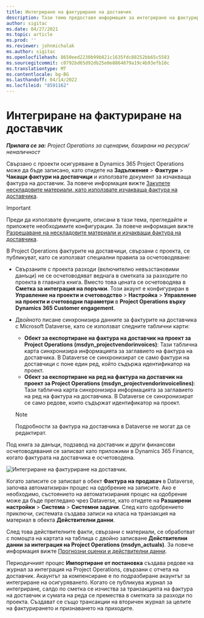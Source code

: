```yaml
---
title: Интегриране на фактуриране на доставчик
description: Тази тема предоставя информация за интегриране на фактуриране на доставчик в Project Operations.
author: sigitac
ms.date: 04/27/2021
ms.topic: article
ms.prod: ''
ms.reviewer: johnmichalak
ms.author: sigitac
ms.openlocfilehash: 8650eed2230b99b821c1635fdc88252bb65c5583
ms.sourcegitcommit: c0792bd65d92db25e0e8864879a19c4b93efb10c
ms.translationtype: MT
ms.contentlocale: bg-BG
ms.lasthandoff: 04/14/2022
ms.locfileid: "8591162"
---
```

# <a name="vendor-invoice-integration"></a>Интегриране на фактуриране на доставчик

_**Прилага се за:** Project Operations за сценарии, базирани на ресурси/неналичност_

Свързано с проекти осигуряване в Dynamics 365 Project Operations може да бъде записано, като отидете на **Задължения** > **Фактури** > **Чакащи фактури на доставчици** и използвате документ за изчакваща фактура на доставчик. За повече информация вижте [Закупете нескладовите материали, като използвате изчакваща фактура на доставчика](../procurement/pending-vendor-invoices.md).

> [!IMPORTANT]
> Преди да използвате функциите, описани в тази тема, прегледайте и приложете необходимите конфигурации. За повече информация вижте [Разрешаване на нескладовите материали и изчакващи фактура на доставчика](../procurement/configure-materials-nonstocked.md).

В Project Operations фактурите на доставчици, свързани с проекта, се публикуват, като се използват специални правила за осчетоводяване:

- Свързаните с проекта разходи (включително невъзстановими данъци) не се осчетоводяват веднага в сметката за разходите по проекта в главната книга. Вместо това цената се осчетоводява в **Сметка за интеграция на поръчки**. Този акаунт е конфигуриран в **Управление на проекти и счетоводство** > **Настройка** > **Управление на проекти и счетоводни параметри** в **Project Operations върху Dynamics 365 Customer engagement**.
- Двойното писане синхронизира данните за фактурите на доставчика с Microsoft Dataverse, като се използват следните таблични карти:

     - **Обект за експортиране на фактура на доставчик на проект за Project Operations (msdyn_projectvendorinvoices)**: Тази таблична карта синхронизира информацията за заглавието на фактура на доставчика. В Dataverse се синхронизират се само фактури на доставчици с поне един ред, който съдържа идентификатор на проект.
     - **Обект за експортиране на ред на фактура на доставчик на проект за Project Operations (msdyn_projectvendorinvoicelines)**: Тази таблична карта синхронизира информацията за заглавието на ред на фактура на доставчика. В Dataverse се синхронизират се само редове, които съдържат идентификатор на проект.

     > [!NOTE]
     > Подробности за фактура на доставчика в Dataverse не могат да се редактират.

Под книга за данъци, подзавод на доставчик и други финансови осчетоводявания се записват като приложими в Dynamics 365 Finance, когато фактурата на доставчика е осчетоводена.

![Интегриране на фактуриране на доставчик.](media/DW7VendorInvoice.png)

Когато записите се записват в обект **Фактура на продавач** в Dataverse, започва автоматизиран процес на одобрение на записите. Ако е необходимо, състоянието на автоматизирания процес на одобрение може да бъде прегледано чрез Dataverse, като отидете на **Разширени настройки** > **Система** > **Системни задачи**. След като одобрението приключи, системата създава записи на класа на транзакция на материал в обекта **Действителни данни**.

След това действителните факти, свързани с материали, се обработват с помощта на картата на таблица с двойно записване **Действителни данни за интеграция на Project Operations (msdyn_actuals)**. За повече информация вижте [Прогнозни оценки и действителни данни](resource-dual-write-estimates-actuals.md).

Периодичният процес **Импортиране от постановка** създава редове на журнал за интеграция на Project Operations, свързани с отчета на доставчик. Акаунтът за компенсиране е по подразбиране акаунтът за интегриране на осигуряването. Когато се публикува журнал за интегриране, салдо по сметка се изчиства за транзакцията на фактура на доставчик и сумата на реда се премества в сметката за разходи по проекта. Създават се също трансакции на вторичен журнал за целите на фактурирането и признаването на приходите.
